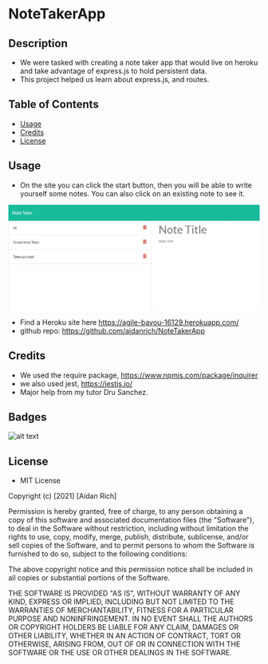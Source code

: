# NoteTakerApp
## Description
- We were tasked with creating a note taker app that would live on heroku and take advantage of express.js to hold persistent data.
- This project helped us learn about express.js, and routes.
## Table of Contents
- [Usage](#usage)
- [Credits](#credits)
- [License](#license)
## Usage
- On the site you can click the start button, then you will be able to write yourself some notes. You can also click on an existing note to see it.

![card example](images/NoteTaker.JPG)
- Find a Heroku site here https://agile-bayou-16129.herokuapp.com/
- github repo: https://github.com/aidanrich/NoteTakerApp
   
## Credits
- We used the require package, https://www.npmjs.com/package/inquirer
- we also used jest, https://jestjs.io/
- Major help from my tutor Dru Sanchez.

## Badges
![alt text](https://img.shields.io/badge/Script-JS-brightgreen)

## License
- MIT License

Copyright (c) [2021] [Aidan Rich]

Permission is hereby granted, free of charge, to any person obtaining a copy of this software and associated documentation files (the "Software"), to deal in the Software without restriction, including without limitation the rights to use, copy, modify, merge, publish, distribute, sublicense, and/or sell copies of the Software, and to permit persons to whom the Software is furnished to do so, subject to the following conditions:

The above copyright notice and this permission notice shall be included in all copies or substantial portions of the Software.

THE SOFTWARE IS PROVIDED "AS IS", WITHOUT WARRANTY OF ANY KIND, EXPRESS OR IMPLIED, INCLUDING BUT NOT LIMITED TO THE WARRANTIES OF MERCHANTABILITY, FITNESS FOR A PARTICULAR PURPOSE AND NONINFRINGEMENT. IN NO EVENT SHALL THE AUTHORS OR COPYRIGHT HOLDERS BE LIABLE FOR ANY CLAIM, DAMAGES OR OTHER LIABILITY, WHETHER IN AN ACTION OF CONTRACT, TORT OR OTHERWISE, ARISING FROM, OUT OF OR IN CONNECTION WITH THE SOFTWARE OR THE USE OR OTHER DEALINGS IN THE SOFTWARE.